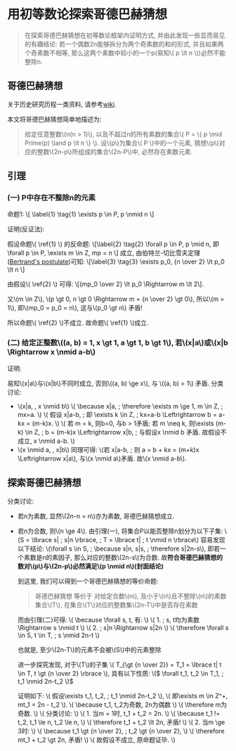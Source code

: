 # 用初等数论探索哥德巴赫猜想
> 在探索哥德巴赫猜想在初等数论框架内证明方式, 并由此发现一些显而易见的有趣结论: 若一个偶数2n能够拆分为两个奇素数的和的形式, 并且如果两个奇素数不相等, 那么这两个素数中较小的一个p(易知\\( p \lt n \\))必然不能整除n.

## 哥德巴赫猜想
关于历史研究历程一类资料, 请参考[wiki].

本文将哥德巴赫猜想简单地描述为:
> 给定任意整数\\(n(n > 1)\\), 以及不超过n的所有素数的集合\\( P = \\{ p \mid Prime(p) \land p \lt n \\} \\). 设\\(p\\)为集合\\( P \\)中的一个元素, 猜想\\(p\\)对应的整数\\(2n-p\\)所组成的集合\\(2n-P\\)中, 必然存在素数元素.

[wiki]: https://en.wikipedia.org/wiki/Goldbach's_conjecture

## 引理
### (一) P中存在不整除n的元素
命题1:
\\[ \label{1} \tag{1}
    \exists p \in P, p \nmid n
\\]

证明(反证法):

假设命题\\( \ref{1} \\) 的反命题:
\\[\label{2} \tag{2}
    \forall p \in P, p \mid n, 即\forall p \in P, \exists m \in Z, mp = n
\\]
成立, 由伯特兰-切比雪夫定理([Bertrand's postulate])可知:
\\[\label{3} \tag{3}
    \exists p_0, {n \over 2} \lt p_0 \lt n
\\]

由假设\\( \ref{2} \\) 可得:
\\[{mp_0 \over 2} \lt p_0 \Rightarrow m \lt 2\\].

又\\(m \in Z\\), \\(p \gt 0, n \gt 0 \Rightarrow m = {n \over 2} \gt 0\\), 所以\\(m = 1\\), 即\\(mp_0 = p_0 = n\\), 这与\\(p_0 \gt n\\) 矛盾!

所以命题\\( \ref{2} \\)不成立. 故命题\\( \ref{1} \\)成立.

[Bertrand's postulate]: https://en.wikipedia.org/wiki/Bertrand%27s_postulate

### (二) 给定正整数\\((a, b) = 1, x \gt 1, a \gt 1, b \gt 1\\), 若\\(x|a\\)或\\(x|b \Rightarrow x \nmid a-b\\)
证明:

易知\\(x|a\\)与\\(x|b\\)不同时成立, 否则\\((a, b) \ge x\\), 与 \\((a, b) = 1\\) 矛盾.
分类讨论:
- \\(x|a, \, x \nmid b\\)
    \\( \because x|a, \; \therefore \exists m \ge 1, m \in Z, \; mx=a. \\)
    \\( 假设 x|a-b, \; 即 \exists k \in Z, \; kx=a-b \Leftrightarrow b = a-kx = (m-k)x. \\)
    \\( 若 m = k, 则b=0, 与b > 1矛盾; 若 m \neq k, 则\exists (m-k) \in Z, \; b = (m-k)x \Leftrightarrow x|b, \; 与假设x \nmid b 矛盾. 故假设不成立, x \nmid a-b. \\)
- \\(x \nmid a, \, x|b\\)
    同理可得: \\(若 x|a-b, \; 则 a = b + kx = (m+k)x \Leftrightarrow x|a\\), 与\\(x \nmid a\\)矛盾. 故\\(x \nmid a-b\\).

## 探索哥德巴赫猜想
分类讨论:
- 若n为素数, 显然\\(2n-n = n\\)亦为素数, 哥德巴赫猜想成立.
- 若n为合数, 则\\(n \ge 4\\). 由引理(一), 将集合P以能否整除n划分为以下子集: \\(S = \lbrace s| \; s|n \rbrace, \; T = \lbrace t| \; t \nmid n \rbrace\\)
    容易发现以下结论: \\(\forall s \in S, \; \because s|n, s|s, \; \therefore s|2n-s\\), 即若一个素数是n的素因子, 那么对应的整数\\(2n-s\\)为合数. 故**符合哥德巴赫猜想的数对\\(p\\)与\\(2n-p\\)必然满足\\(p \nmid n\\)(封面结论)**

    到这里, 我们可以得到一个哥德巴赫猜想的等价命题:
    > 哥德巴赫猜想 等价于 对给定合数\\(n\\), 及小于\\(n\\)且不整除\\(n\\)的素数集合\\(T\\), 在集合\\(T\\)对应的整数集\\(2n-T\\)中是否存在素数

    而由引理(二)可得:
    \\( \because \forall s, t, 有: \\)
    \\( 1. \; s, t均为素数 \Rightarrow s \nmid t \\)
    \\( 2. \; s|n \Rightarrow s|2n \\)
    \\( \therefore \forall s \in S, t \in T, \; s \nmid 2n-t \\)

    也就是, 至少\\(2n-T\\)的元素不会被\\(S\\)中的元素整除

    进一步探究发现, 对于\\(T\\)的子集 \\( T_{\gt {n \over 2}} = T_1 = \lbrace t| t \in T, t \gt {n \over 2} \rbrace \\), 具有以下性质:
    \\($ \forall t_1, t_2 \in T_1, \; t_1 \nmid 2n-t_2 \\)$

    证明如下:
    \\( 假设\exists t_1, t_2, \; t_1 \nmid 2n-t_2 \\),
    \\( 即\exists m \in Z^+, mt_1 = 2n - t_2 \\).
    \\( \because t_1, t_2为奇数, 2n为偶数 \\)
    \\( \therefore m为奇数. \\)
    \\( 分类讨论: \\)
    \\( 1. 当m = 1时, t_1 + t_2 = 2n. \\)
    \\( \because t_1 != t_2, t_1 \le n, t_2 \le n, \\)
    \\( \therefore t_1 + t_2 \lt 2n, 矛盾! \\)
    \\( 2. 当m \ge 3时: \\)
    \\( \because t_1 \gt {n \over 2}, \; t_2 \gt {n \over 2}, \\)
    \\( \therefore mt_1 + t_2 \gt 2n, 矛盾! \\)
    \\( 故假设不成立, 原命题证毕. \\)
